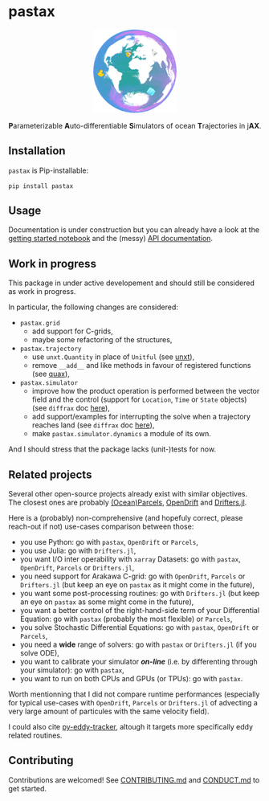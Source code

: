 # pastax

<p align="center">
    <img src="https://raw.githubusercontent.com/vadmbertr/pastax/refs/heads/main/docs/_static/pastax-md.png" alt="pastax logo" width="33%">
</p>

<p align="center">
    <b>P</b>arameterizable <b>A</b>uto-differentiable <b>S</b>imulators of ocean <b>T</b>rajectories in j<b>AX</b>.
</p>

## Installation

`pastax` is Pip-installable:

```shell
pip install pastax
```

## Usage

Documentation is under construction but you can already have a look at the [getting started notebook](docs/getting_started.ipynb) and the (messy) [API documentation](https://pastax.readthedocs.io/en/latest/api/).

## Work in progress

This package in under active developement and should still be considered as work in progress.

In particular, the following changes are considered:

- `pastax.grid`
    - add support for C-grids,
    - maybe some refactoring of the structures,
- `pastax.trajectory`
    - use `unxt.Quantity` in place of `Unitful` (see [unxt](https://unxt.readthedocs.io/en/latest/)),
    - remove `__add__` and like methods in favour of registered functions (see [quax](https://docs.kidger.site/quax/)),
- `pastax.simulator`
    - improve how the product operation is performed between the vector field and the control (support for `Location`, `Time` or `State` objects) (see `diffrax` doc [here](https://docs.kidger.site/diffrax/api/terms/#diffrax.ControlTerm)),
    - add support/examples for interrupting the solve when a trajectory reaches land (see `diffrax` doc [here](https://docs.kidger.site/diffrax/api/events/)),
    - make `pastax.simulator.dynamics` a module of its own.

And I should stress that the package lacks (unit-)tests for now.

## Related projects

Several other open-source projects already exist with similar objectives.
The closest ones are probably [(Ocean)Parcels](https://github.com/OceanParcels/parcels), [OpenDrift](https://github.com/OpenDrift/opendrift) and [Drifters.jl](https://github.com/JuliaClimate/Drifters.jl).

Here is a (probably) non-comprehensive (and hopefuly correct, please reach-out if not) use-cases comparison between those:

- you use Python: go with `pastax`, `OpenDrift` or `Parcels`,
- you use Julia: go with `Drifters.jl`,
- you want I/O inter operability with `xarray` Datasets: go with `pastax`, `OpenDrift`, `Parcels` or `Drifters.jl`,
- you need support for Arakawa C-grid: go with `OpenDrift`, `Parcels` or `Drifters.jl` (but keep an eye on `pastax` as it might come in the future),
- you want some post-processing routines: go with `Drifters.jl` (but keep an eye on `pastax` as some might come in the future),
- you want a better control of the right-hand-side term of your Differential Equation: go with `pastax` (probably the most flexible) or `Parcels`,
- you solve Stochastic Differential Equations: go with `pastax`, `OpenDrift` or `Parcels`,
- you need a **wide** range of solvers: go with `pastax` or `Drifters.jl` (if you solve ODE),
- you want to calibrate your simulator ***on-line*** (i.e. by differenting through your simulator): go with `pastax`,
- you want to run on both CPUs and GPUs (or TPUs): go with `pastax`.

Worth mentionning that I did not compare runtime performances (especially for typical use-cases with `OpenDrift`, `Parcels` or `Drifters.jl` of advecting a very large amount of particules with the same velocity field).

I could also cite [py-eddy-tracker](https://github.com/AntSimi/py-eddy-tracker), altough it targets more specifically eddy related routines.

## Contributing

Contributions are welcomed!
See [CONTRIBUTING.md](https://github.com/vadmbertr/pastax/blob/main/CONDUCT.md) and [CONDUCT.md](https://github.com/vadmbertr/pastax/blob/main/CONDUCT.md) to get started.
